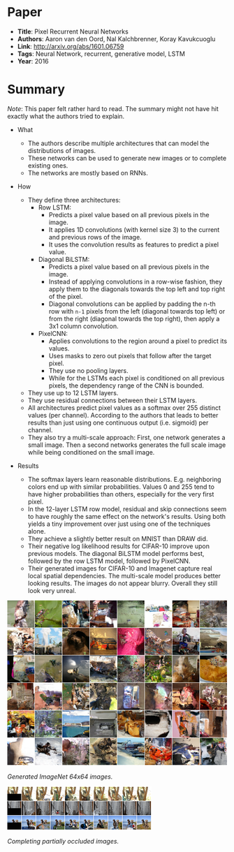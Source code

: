 # Paper

* **Title**: Pixel Recurrent Neural Networks
* **Authors**: Aaron van den Oord, Nal Kalchbrenner, Koray Kavukcuoglu
* **Link**: http://arxiv.org/abs/1601.06759
* **Tags**: Neural Network, recurrent, generative model, LSTM
* **Year**: 2016

# Summary

*Note*: This paper felt rather hard to read. The summary might not have hit exactly what the authors tried to explain.

* What
  * The authors describe multiple architectures that can model the distributions of images.
  * These networks can be used to generate new images or to complete existing ones.
  * The networks are mostly based on RNNs.

* How
  * They define three architectures:
    * Row LSTM:
      * Predicts a pixel value based on all previous pixels in the image.
      * It applies 1D convolutions (with kernel size 3) to the current and previous rows of the image.
      * It uses the convolution results as features to predict a pixel value.
    * Diagonal BiLSTM:
      * Predicts a pixel value based on all previous pixels in the image.
      * Instead of applying convolutions in a row-wise fashion, they apply them to the diagonals towards the top left and top right of the pixel.
      * Diagonal convolutions can be applied by padding the n-th row with `n-1` pixels from the left (diagonal towards top left) or from the right (diagonal towards the top right), then apply a 3x1 column convolution.
    * PixelCNN:
      * Applies convolutions to the region around a pixel to predict its values.
      * Uses masks to zero out pixels that follow after the target pixel.
      * They use no pooling layers.
      * While for the LSTMs each pixel is conditioned on all previous pixels, the dependency range of the CNN is bounded.
  * They use up to 12 LSTM layers.
  * They use residual connections between their LSTM layers.
  * All architectures predict pixel values as a softmax over 255 distinct values (per channel). According to the authors that leads to better results than just using one continuous output (i.e. sigmoid) per channel.
  * They also try a multi-scale approach: First, one network generates a small image. Then a second networks generates the full scale image while being conditioned on the small image.

* Results
  * The softmax layers learn reasonable distributions. E.g. neighboring colors end up with similar probabilities. Values 0 and 255 tend to have higher probabilities than others, especially for the very first pixel.
  * In the 12-layer LSTM row model, residual and skip connections seem to have roughly the same effect on the network's results. Using both yields a tiny improvement over just using one of the techniques alone.
  * They achieve a slightly better result on MNIST than DRAW did.
  * Their negative log likelihood results for CIFAR-10 improve upon previous models. The diagonal BiLSTM model performs best, followed by the row LSTM model, followed by PixelCNN.
  * Their generated images for CIFAR-10 and Imagenet capture real local spatial dependencies. The multi-scale model produces better looking results. The images do not appear blurry. Overall they still look very unreal.


![Generated ImageNet images](images/Pixel_Recurrent_Neural_Networks__imagenet_multiscale.png?raw=true "Generated ImageNet images")

*Generated ImageNet 64x64 images.*


![Image completion](images/Pixel_Recurrent_Neural_Networks__occlusion.png?raw=true "Image completion")

*Completing partially occluded images.*
